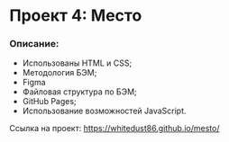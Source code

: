 # Проект 4: Место

### Описание:

* Использованы HTML и CSS;
* Методология БЭМ;
* Figma
* Файловая структура по БЭМ;
* GitHub Pages;
* Использование возможностей JavaScript.

Ссылка на проект: https://whitedust86.github.io/mesto/
